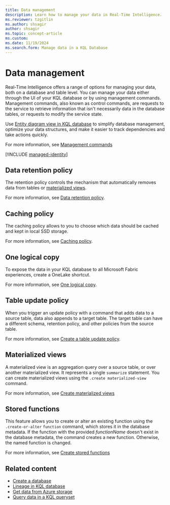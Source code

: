 ```yaml
---
title: Data management
description: Learn how to manage your data in Real-Time Intelligence.
ms.reviewer: tzgitlin
ms.author: shsagir
author: shsagir
ms.topic: concept-article
ms.custom:
ms.date: 11/19/2024
ms.search.form: Manage data in a KQL Database
---
```


# Data management

Real-Time Intelligence offers a range of options for managing your data, both on a database and table level. You can manage your data either through the UI of your KQL database or by using management commands. Management commands, also known as control commands, are requests to the service to retrieve information that isn't necessarily data in the database tables, or requests to modify the service state.

Use [Entity diagram view in KQL database](database-entity-diagram.md) to simplify database management, optimize your data structures, and make it easier to track dependencies and take actions quickly.

For more information, see [Management commands](/azure/data-explorer/kusto/management/index?context=/fabric/context/context&pivots=fabric)

[!INCLUDE [managed-identity](includes/managed-identity.md)]

## Data retention policy

The retention policy controls the mechanism that automatically removes data from tables or [materialized views](/azure/data-explorer/kusto/management/materialized-views/materialized-view-overview?context=/fabric/context/context&pivots=fabric).

For more information, see [Data retention policy](data-policies.md#data-retention-policy).

## Caching policy

The caching policy allows to you to choose which data should be cached and kept in local SSD storage.

For more information, see [Caching policy](data-policies.md#caching-policy).

## One logical copy

To expose the data in your KQL database to all Microsoft Fabric experiences, create a OneLake shortcut.

For more information, see [One logical copy](one-logical-copy.md).

## Table update policy

When you trigger an update policy with a command that adds data to a source table, data also appends to a target table. The target table can have a different schema, retention policy, and other policies from the source table.

For more information, see [Create a table update policy](table-update-policy.md).

## Materialized views

A materialized view is an aggregation query over a source table, or over another materialized view. It represents a single `summarize` statement. You can create materialized views using the `.create materialized-view` command.

For more information, see [Create materialized views](materialized-view.md)

## Stored functions

This feature allows you to create or alter an existing function using the `.create-or-alter` `function` command, which stores it in the database metadata. If the function with the provided *functionName* doesn't exist in the database metadata, the command creates a new function. Otherwise, the named function is changed.

For more information, see [Create stored functions](create-functions.md)

## Related content

* [Create a database](create-database.md)
* [Lineage in KQL database](database-entity-diagram.md)
* [Get data from Azure storage](get-data-azure-storage.md)
* [Query data in a KQL queryset](kusto-query-set.md)
